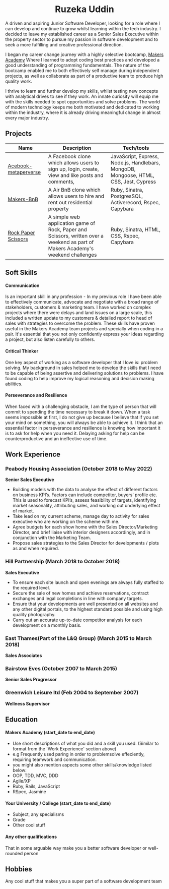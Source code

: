 <h1 align="center"> Ruzeka Uddin </h1>

A driven and aspiring Junior Software Developer, looking for a role where I can develop and continue to grow whilst learning within the tech industry.
I decided to leave my established career as a Senior Sales Executive within the property sector to pursue my passion in software development and to seek a more fulfilling and creative professional direction.

I began my career change journey with a highly selective bootcamp, [Makers Academy](https://makers.tech/about-us/) Where I learned to adopt coding best practices and developed a good understanding of programming fundamentals. The nature of the bootcamp enabled me to both effectively self manage during independent projects, as well as collaborate as part of a productive team to produce high quality work.

I thrive to learn and further develop my skills, whilst testing new concepts with analytical drives to see if they work. An innate curiosity will equip me with the skills needed to spot opportunities and solve problems.
The world of modern technology keeps me both motivated and dedicated to working within the industry, where it is already driving meaningful change in almost every major industry.



## Projects

| Name                         | Description       | Tech/tools        |
| ---------------------------- | ----------------- | ----------------- |
| [Acebook-metaperverse](https://github.com/R552-beep/acebook-metaperverse.git)| A Facebook clone which allows users to sign up, login, create, view and like posts and comments, |JavaScript, Express, Node.js, Handlebars, MongoDB, Mongoose, HTML, CSS, Jest, Cypress |
| [Makers-BnB](https://github.com/R552-beep/Makers-BnB.git) | A Air BnB clone which allows users to hire and rent out residential property | Ruby, Sinatra, PostgresSQL, Activerecord, Rspec, Capybara |
| [Rock Paper Scissors](https://github.com/R552-beep/rps-challenge.git)|A simple web application game of Rock, Paper and Scissors, written over a weekend as part of Makers Academy's weekend challenges|Ruby, Sinatra, HTML, CSS, Rspec, Capybara|

## Soft Skills

#### Communication 
Is an important skill in any profession - In my previous role I have been able to effectively communicate, advocate and negotiate with a broad range of stakeholders, customers & marketing team. I have worked on complex projects where there were delays and land issues on a large scale, this included a written update to my customers & detailed report to head of sales with strategies to overcome the problem. 
These skills have proven useful in the Makers Academy team projects and specially when coding in a pair. It's essential that you not only confidently express your ideas regarding a project, but also listen carefully to others.

#### Critical Thinker
One key aspect of working as a software developer that I love is: problem solving. My background in sales helped me to develop the skills that I need to be capable of being assertive and delivering solutions to problems. I have found coding to help improve my logical reasoning and decision making abilities.

#### Perseverance and Resilience
When faced with a challenging obstacle, I am the type of person that will commit to spending the time necessary to break it down. When a task seems impossible at first, I do not give up because I believe that if you set your mind on something, you will always be able to achieve it. I think that an essential factor in perseverance and resilience is knowing how important it is to ask for help when you need it. Delaying asking for help can be counterproductive and an ineffective use of time.



## Work Experience

<h3>Peabody Housing Association (October 2018 to May 2022)</h3>  

**Senior Sales Executive**
- Building models with the data to analyse the effect of different factors on business KPI’s. Factors can include competitor, buyers’ profile etc. This is used to forecast KPI’s, assess feasibility of targets, identifying market seasonality, attributing sales, and working out underlying effect of market.
- Take lead on my current scheme, manage day to activity for sales executive who are working on the scheme with me.
- Agree budgets for each show home with the Sales Director/Marketing Director, and brief liaise with interior designers accordingly, and in conjunction with the Marketing Team.
- Propose sales strategies to the Sales Director for developments / plots as and when required.

<h3>Hill Partnership (March 2018 to October 2018)</h3>

**Sales Executive** 
- To ensure each site launch and open evenings are always fully staffed to the required level.
- Secure the sale of new homes and achieve reservations, contract exchanges and legal completions in line with company targets.
- Ensure that your developments are well presented on all websites and any other digital portals, to the highest standard possible and using high quality photography.
- Carry out an accurate up-to-date competitor analysis for each development on a monthly basis.

<h3>East Thames(Part of the L&Q Group) (March 2015 to March 2018)</h3>

**Sales Associates**

<h3>Bairstow Eves (October 2007 to March 2015)</h3>

**Senior Sales Progressor**

<h3>Greenwich Leisure ltd (Feb 2004 to September 2007)</h3>

**Wellness Supervisor**


## Education

#### Makers Academy (start_date to end_date)
- Use short descriptions of what you did and a skill you used. (Similar to format from the 'Work Experience' section above)
- e.g Frequently used paring in order to problemsolve effeciently, requiring teamwork and communication.
- you might also mention aspects some other skills/knowledge listed below: 
- OOP, TDD, MVC, DDD
- Agile/XP
- Ruby, Rails, JavaScript
- RSpec, Jasmine

#### Your University / College (start_date to end_date)

- Subject, any specialisms
- Grade
- Other cool stuff

#### Any other qualifications

That in some arguable way make you a better software developer or well-rounded person

## Hobbies

Any cool stuff that makes you a super part of a software development team
